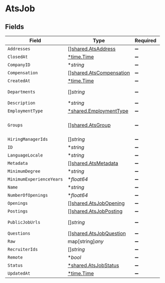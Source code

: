 # AtsJob


## Fields

| Field                                                                     | Type                                                                      | Required                                                                  | Description                                                               |
| ------------------------------------------------------------------------- | ------------------------------------------------------------------------- | ------------------------------------------------------------------------- | ------------------------------------------------------------------------- |
| `Addresses`                                                               | [][shared.AtsAddress](../../../pkg/models/shared/atsaddress.md)           | :heavy_minus_sign:                                                        | N/A                                                                       |
| `ClosedAt`                                                                | [*time.Time](https://pkg.go.dev/time#Time)                                | :heavy_minus_sign:                                                        | N/A                                                                       |
| `CompanyID`                                                               | **string*                                                                 | :heavy_minus_sign:                                                        | N/A                                                                       |
| `Compensation`                                                            | [][shared.AtsCompensation](../../../pkg/models/shared/atscompensation.md) | :heavy_minus_sign:                                                        | N/A                                                                       |
| `CreatedAt`                                                               | [*time.Time](https://pkg.go.dev/time#Time)                                | :heavy_minus_sign:                                                        | N/A                                                                       |
| `Departments`                                                             | []*string*                                                                | :heavy_minus_sign:                                                        | @deprecated Use `groups` instead                                          |
| `Description`                                                             | **string*                                                                 | :heavy_minus_sign:                                                        | N/A                                                                       |
| `EmploymentType`                                                          | [*shared.EmploymentType](../../../pkg/models/shared/employmenttype.md)    | :heavy_minus_sign:                                                        | N/A                                                                       |
| `Groups`                                                                  | [][shared.AtsGroup](../../../pkg/models/shared/atsgroup.md)               | :heavy_minus_sign:                                                        | The departments/divisions/teams that this job belongs to                  |
| `HiringManagerIds`                                                        | []*string*                                                                | :heavy_minus_sign:                                                        | N/A                                                                       |
| `ID`                                                                      | **string*                                                                 | :heavy_minus_sign:                                                        | N/A                                                                       |
| `LanguageLocale`                                                          | **string*                                                                 | :heavy_minus_sign:                                                        | N/A                                                                       |
| `Metadata`                                                                | [][shared.AtsMetadata](../../../pkg/models/shared/atsmetadata.md)         | :heavy_minus_sign:                                                        | N/A                                                                       |
| `MinimumDegree`                                                           | **string*                                                                 | :heavy_minus_sign:                                                        | N/A                                                                       |
| `MinimumExperienceYears`                                                  | **float64*                                                                | :heavy_minus_sign:                                                        | N/A                                                                       |
| `Name`                                                                    | **string*                                                                 | :heavy_minus_sign:                                                        | N/A                                                                       |
| `NumberOfOpenings`                                                        | **float64*                                                                | :heavy_minus_sign:                                                        | N/A                                                                       |
| `Openings`                                                                | [][shared.AtsJobOpening](../../../pkg/models/shared/atsjobopening.md)     | :heavy_minus_sign:                                                        | N/A                                                                       |
| `Postings`                                                                | [][shared.AtsJobPosting](../../../pkg/models/shared/atsjobposting.md)     | :heavy_minus_sign:                                                        | Public job postings                                                       |
| `PublicJobUrls`                                                           | []*string*                                                                | :heavy_minus_sign:                                                        | URLs for pages containing public listings for the job                     |
| `Questions`                                                               | [][shared.AtsJobQuestion](../../../pkg/models/shared/atsjobquestion.md)   | :heavy_minus_sign:                                                        | N/A                                                                       |
| `Raw`                                                                     | map[string]*any*                                                          | :heavy_minus_sign:                                                        | N/A                                                                       |
| `RecruiterIds`                                                            | []*string*                                                                | :heavy_minus_sign:                                                        | N/A                                                                       |
| `Remote`                                                                  | **bool*                                                                   | :heavy_minus_sign:                                                        | N/A                                                                       |
| `Status`                                                                  | [*shared.AtsJobStatus](../../../pkg/models/shared/atsjobstatus.md)        | :heavy_minus_sign:                                                        | N/A                                                                       |
| `UpdatedAt`                                                               | [*time.Time](https://pkg.go.dev/time#Time)                                | :heavy_minus_sign:                                                        | N/A                                                                       |